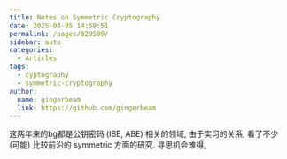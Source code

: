 ```yaml
---
title: Notes on Symmetric Cryptography
date: 2025-03-05 14:59:51
permalink: /pages/829589/
sidebar: auto
categories:
  - Articles
tags:
  - cyptography
  - symmetric-cryptography
author:
  name: gingerbeam
  link: https://github.com/gingerbeam
---
```


这两年来的bg都是公钥密码 (IBE, ABE) 相关的领域, 由于实习的关系, 看了不少 (可能) 比较前沿的 symmetric 方面的研究. 寻思机会难得, 